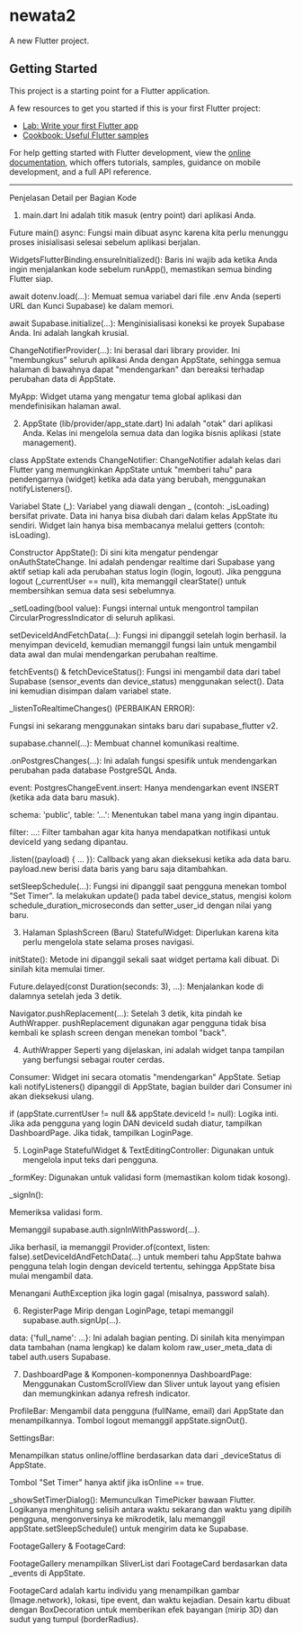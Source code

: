 # newata2

A new Flutter project.

## Getting Started

This project is a starting point for a Flutter application.

A few resources to get you started if this is your first Flutter project:

- [Lab: Write your first Flutter app](https://docs.flutter.dev/get-started/codelab)
- [Cookbook: Useful Flutter samples](https://docs.flutter.dev/cookbook)

For help getting started with Flutter development, view the
[online documentation](https://docs.flutter.dev/), which offers tutorials,
samples, guidance on mobile development, and a full API reference.

----------------------------------------------------------------------------------------------------------------------------------------------------------

Penjelasan Detail per Bagian Kode
1. main.dart
Ini adalah titik masuk (entry point) dari aplikasi Anda.

Future<void> main() async: Fungsi main dibuat async karena kita perlu menunggu proses inisialisasi selesai sebelum aplikasi berjalan.

WidgetsFlutterBinding.ensureInitialized(): Baris ini wajib ada ketika Anda ingin menjalankan kode sebelum runApp(), memastikan semua binding Flutter siap.

await dotenv.load(...): Memuat semua variabel dari file .env Anda (seperti URL dan Kunci Supabase) ke dalam memori.

await Supabase.initialize(...): Menginisialisasi koneksi ke proyek Supabase Anda. Ini adalah langkah krusial.

ChangeNotifierProvider(...): Ini berasal dari library provider. Ini "membungkus" seluruh aplikasi Anda dengan AppState, sehingga semua halaman di bawahnya dapat "mendengarkan" dan bereaksi terhadap perubahan data di AppState.

MyApp: Widget utama yang mengatur tema global aplikasi dan mendefinisikan halaman awal.

2. AppState (lib/provider/app_state.dart)
Ini adalah "otak" dari aplikasi Anda. Kelas ini mengelola semua data dan logika bisnis aplikasi (state management).

class AppState extends ChangeNotifier: ChangeNotifier adalah kelas dari Flutter yang memungkinkan AppState untuk "memberi tahu" para pendengarnya (widget) ketika ada data yang berubah, menggunakan notifyListeners().

Variabel State (_): Variabel yang diawali dengan _ (contoh: _isLoading) bersifat private. Data ini hanya bisa diubah dari dalam kelas AppState itu sendiri. Widget lain hanya bisa membacanya melalui getters (contoh: isLoading).

Constructor AppState(): Di sini kita mengatur pendengar onAuthStateChange. Ini adalah pendengar realtime dari Supabase yang aktif setiap kali ada perubahan status login (login, logout). Jika pengguna logout (_currentUser == null), kita memanggil clearState() untuk membersihkan semua data sesi sebelumnya.

_setLoading(bool value): Fungsi internal untuk mengontrol tampilan CircularProgressIndicator di seluruh aplikasi.

setDeviceIdAndFetchData(...): Fungsi ini dipanggil setelah login berhasil. Ia menyimpan deviceId, kemudian memanggil fungsi lain untuk mengambil data awal dan mulai mendengarkan perubahan realtime.

fetchEvents() & fetchDeviceStatus(): Fungsi ini mengambil data dari tabel Supabase (sensor_events dan device_status) menggunakan select(). Data ini kemudian disimpan dalam variabel state.

_listenToRealtimeChanges() (PERBAIKAN ERROR):

Fungsi ini sekarang menggunakan sintaks baru dari supabase_flutter v2.

supabase.channel(...): Membuat channel komunikasi realtime.

.onPostgresChanges(...): Ini adalah fungsi spesifik untuk mendengarkan perubahan pada database PostgreSQL Anda.

event: PostgresChangeEvent.insert: Hanya mendengarkan event INSERT (ketika ada data baru masuk).

schema: 'public', table: '...': Menentukan tabel mana yang ingin dipantau.

filter: ...: Filter tambahan agar kita hanya mendapatkan notifikasi untuk deviceId yang sedang dipantau.

.listen((payload) { ... }): Callback yang akan dieksekusi ketika ada data baru. payload.new berisi data baris yang baru saja ditambahkan.

setSleepSchedule(...): Fungsi ini dipanggil saat pengguna menekan tombol "Set Timer". Ia melakukan update() pada tabel device_status, mengisi kolom schedule_duration_microseconds dan setter_user_id dengan nilai yang baru.

3. Halaman SplashScreen (Baru)
StatefulWidget: Diperlukan karena kita perlu mengelola state selama proses navigasi.

initState(): Metode ini dipanggil sekali saat widget pertama kali dibuat. Di sinilah kita memulai timer.

Future.delayed(const Duration(seconds: 3), ...): Menjalankan kode di dalamnya setelah jeda 3 detik.

Navigator.pushReplacement(...): Setelah 3 detik, kita pindah ke AuthWrapper. pushReplacement digunakan agar pengguna tidak bisa kembali ke splash screen dengan menekan tombol "back".

4. AuthWrapper
Seperti yang dijelaskan, ini adalah widget tanpa tampilan yang berfungsi sebagai router cerdas.

Consumer<AppState>: Widget ini secara otomatis "mendengarkan" AppState. Setiap kali notifyListeners() dipanggil di AppState, bagian builder dari Consumer ini akan dieksekusi ulang.

if (appState.currentUser != null && appState.deviceId != null): Logika inti. Jika ada pengguna yang login DAN deviceId sudah diatur, tampilkan DashboardPage. Jika tidak, tampilkan LoginPage.

5. LoginPage
StatefulWidget & TextEditingController: Digunakan untuk mengelola input teks dari pengguna.

_formKey: Digunakan untuk validasi form (memastikan kolom tidak kosong).

_signIn():

Memeriksa validasi form.

Memanggil supabase.auth.signInWithPassword(...).

Jika berhasil, ia memanggil Provider.of<AppState>(context, listen: false).setDeviceIdAndFetchData(...) untuk memberi tahu AppState bahwa pengguna telah login dengan deviceId tertentu, sehingga AppState bisa mulai mengambil data.

Menangani AuthException jika login gagal (misalnya, password salah).

6. RegisterPage
Mirip dengan LoginPage, tetapi memanggil supabase.auth.signUp(...).

data: {'full_name': ...}: Ini adalah bagian penting. Di sinilah kita menyimpan data tambahan (nama lengkap) ke dalam kolom raw_user_meta_data di tabel auth.users Supabase.

7. DashboardPage & Komponen-komponennya
DashboardPage: Menggunakan CustomScrollView dan Sliver untuk layout yang efisien dan memungkinkan adanya refresh indicator.

ProfileBar: Mengambil data pengguna (fullName, email) dari AppState dan menampilkannya. Tombol logout memanggil appState.signOut().

SettingsBar:

Menampilkan status online/offline berdasarkan data dari _deviceStatus di AppState.

Tombol "Set Timer" hanya aktif jika isOnline == true.

_showSetTimerDialog(): Memunculkan TimePicker bawaan Flutter. Logikanya menghitung selisih antara waktu sekarang dan waktu yang dipilih pengguna, mengonversinya ke mikrodetik, lalu memanggil appState.setSleepSchedule() untuk mengirim data ke Supabase.

FootageGallery & FootageCard:

FootageGallery menampilkan SliverList dari FootageCard berdasarkan data _events di AppState.

FootageCard adalah kartu individu yang menampilkan gambar (Image.network), lokasi, tipe event, dan waktu kejadian. Desain kartu dibuat dengan BoxDecoration untuk memberikan efek bayangan (mirip 3D) dan sudut yang tumpul (borderRadius).